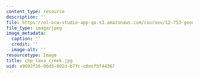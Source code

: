 ```yaml
---
content_type: resource
description: ''
file: https://ol-ocw-studio-app-qa.s3.amazonaws.com/courses/12-753-geodynamics-seminar-spring-2001/a9693f1606d5802db7fcc8ecf5f44367_chp_lava_creek.jpg
file_type: image/jpeg
image_metadata:
  caption: ''
  credit: ''
  image-alt: ''
resourcetype: Image
title: chp_lava_creek.jpg
uid: a9693f16-06d5-802d-b7fc-c8ecf5f44367
---
```

